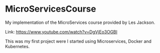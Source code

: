 # MicroServicesCourse
My implementation of the MicroServices course provided by Les Jackson.

Link: https://www.youtube.com/watch?v=DgVjEo3OGBI

This was my first project were I started using Microservices, Docker and Kubernetes.
